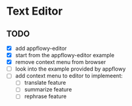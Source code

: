 # Text Editor

## TODO

- [x] add appflowy-editor
- [x] start from the appflowy-editor example
- [x] remove context menu from browser
- [ ] look into the example provided by appflowy
- [ ] add context menu to editor to implemeent:
  - [ ] translate feature
  - [ ] summarize feature
  - [ ] rephrase feature
